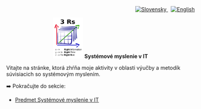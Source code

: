 <div align="right">
  <a href="/sk/">
    <img src="https://cdn.jsdelivr.net/gh/hjnilsson/country-flags/svg/sk.svg" alt="Slovensky" width="24" />
  </a>
  &nbsp;
  <a href="/en/">
    <img src="https://cdn.jsdelivr.net/gh/hjnilsson/country-flags/svg/gb.svg" alt="English" width="24" />
  </a>
</div>
<p align="center">
  <img src="../assets/img/3rstext.png" alt="SystemThinking Logo" width="80"/> 
  <B> Systémové myslenie v IT </B>
</p>



Vitajte na stránke, ktorá zhŕňa moje aktivity v oblasti výučby a metodík súvisiacich so systémovým myslením.

➡️ Pokračujte do sekcie:

- [Predmet Systémové myslenie v IT](class_SystemThinkingInIT/index.md)
